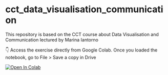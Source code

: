 # cct_data_visualisation_communication
This repository is based on the CCT course about Data Visualisation and Communication lectured by Marina Iantorno

👇 Access the exercise directly from Google Colab. Once you loaded the notebook, go to File > Save a copy in Drive

[![Open In Colab](https://colab.research.google.com/assets/colab-badge.svg)](https://colab.research.google.com/github/raulFuzita/cct_data_visualisation_communication/blob/CA1/DVC_CA_Marina.ipynb)
